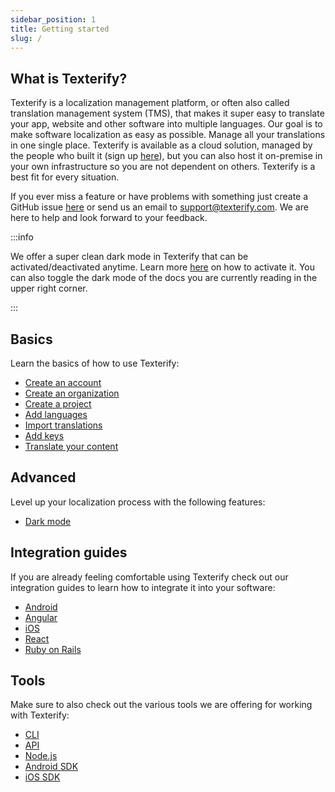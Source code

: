 ```yaml
---
sidebar_position: 1
title: Getting started
slug: /
---
```



## What is Texterify?

Texterify is a localization management platform, or often also called translation management system (TMS), that makes it super easy to translate your app, website and other software into multiple languages. Our goal is to make software localization as easy as possible. Manage all your translations in one single place. Texterify is available as a cloud solution, managed by the people who built it (sign up [here](https://app.texterify.com/signup)), but you can also host it on-premise in your own infrastructure so you are not dependent on others. Texterify is a best fit for every situation.

If you ever miss a feature or have problems with something just create a GitHub issue [here](https://github.com/texterify/texterify/issues) or send us an email to <support@texterify.com>. We are here to help and look forward to your feedback.


:::info

We offer a super clean dark mode in Texterify that can be activated/deactivated anytime. Learn more [here](/advanced/dark-mode) on how to activate it. You can also toggle the dark mode of the docs you are currently reading in the upper right corner.

:::

## Basics

Learn the basics of how to use Texterify:

- [Create an account](basics/create-account)
- [Create an organization](basics/create-organization)
- [Create a project](basics/create-project)
- [Add languages](basics/add-languages)
- [Import translations](basics/import-translations)
- [Add keys](basics/add-keys)
- [Translate your content](basics/translate-content)

## Advanced

Level up your localization process with the following features:

- [Dark mode](advanced/dark-mode)

## Integration guides

If you are already feeling comfortable using Texterify check out our integration guides to learn how to integrate it into your software:

- [Android](integrations/android)
- [Angular](integrations/angular)
- [iOS](integrations/ios)
- [React](integrations/react)
- [Ruby on Rails](integrations/ruby-on-rails)

## Tools

Make sure to also check out the various tools we are offering for working with Texterify:

- [CLI](tools/cli)
- [API](tools/api)
- [Node.js](tools/nodejs)
- [Android SDK](tools/android-sdk)
- [iOS SDK](tools/ios-sdk)
